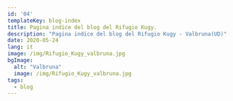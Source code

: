 ```yaml
---
id: '04'
templateKey: blog-index
title: Pagina indice del blog del Rifugio Kugy.
description: "Pagina indice del blog del Rifugio Kugy - Valbruna(UD)"
date: 2020-05-24
lang: it
image: /img/Rifugio_Kugy_valbruna.jpg
bgImage:
  alt: "Valbruna"
  image: /img/Rifugio_Kugy_valbruna.jpg
tags:
  - blog
---
```

